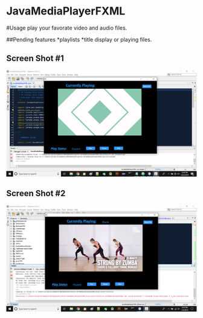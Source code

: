 # JavaMediaPlayerFXML

#Usage
play your favorate video and audio files.

##Pending features
*playlists
*title display or playing files.

## Screen Shot #1
![](mediaNew.png)

## Screen Shot #2
![](fxmlMediaNew.png)
